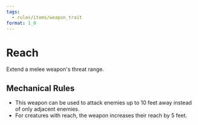 ```yaml
---
tags:
  - rules/items/weapon_trait
format: 1_0
---
```

# Reach

Extend a melee weapon's threat range.

## Mechanical Rules

- This weapon can be used to attack enemies up to 10 feet away instead of only adjacent enemies. 
- For creatures with reach, the weapon increases their reach by 5 feet.